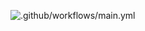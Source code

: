 ![.github/workflows/main.yml](https://github.com/akchau/yamdb_final/actions/workflows/yamdb_workflow.yml/badge.svg)